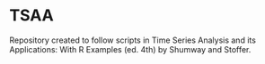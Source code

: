 # TSAA
Repository created to follow scripts in Time Series Analysis and its Applications: With R Examples (ed. 4th) by Shumway and Stoffer.
